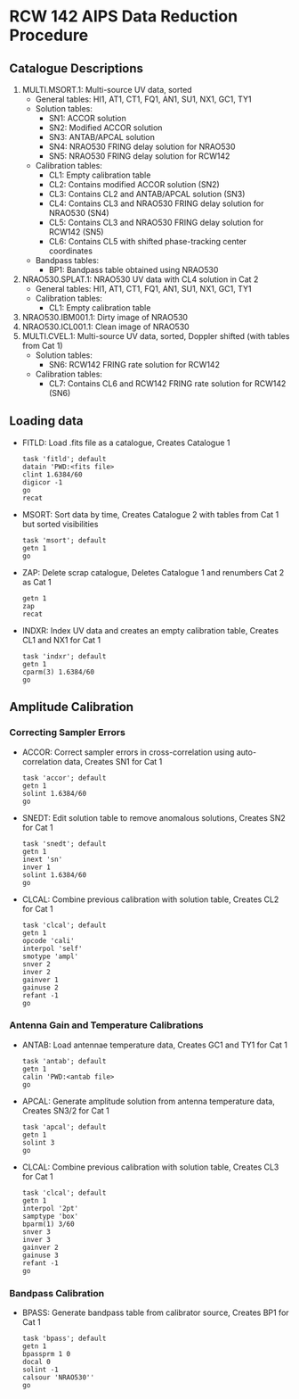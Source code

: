 # RCW 142 AIPS Data Reduction Procedure

## Catalogue Descriptions

1. MULTI.MSORT.1: Multi-source UV data, sorted
    * General tables: HI1, AT1, CT1, FQ1, AN1, SU1, NX1, GC1, TY1
    * Solution tables:
        * SN1: ACCOR solution
        * SN2: Modified ACCOR solution
        * SN3: ANTAB/APCAL solution
        * SN4: NRAO530 FRING delay solution for NRAO530
        * SN5: NRAO530 FRING delay solution for RCW142
    * Calibration tables:
        * CL1: Empty calibration table
        * CL2: Contains modified ACCOR solution (SN2)
        * CL3: Contains CL2 and ANTAB/APCAL solution (SN3)
        * CL4: Contains CL3 and NRAO530 FRING delay solution for NRAO530 (SN4)
        * CL5: Contains CL3 and NRAO530 FRING delay solution for RCW142 (SN5)
        * CL6: Contains CL5 with shifted phase-tracking center coordinates
    * Bandpass tables:
        * BP1: Bandpass table obtained using NRAO530
2. NRAO530.SPLAT.1: NRAO530 UV data with CL4 solution in Cat 2
    * General tables: HI1, AT1, CT1, FQ1, AN1, SU1, NX1, GC1, TY1
    * Calibration tables:
        * CL1: Empty calibration table
3. NRAO530.IBM001.1: Dirty image of NRAO530
4. NRAO530.ICL001.1: Clean image of NRAO530
5. MULTI.CVEL.1: Multi-source UV data, sorted, Doppler shifted (with tables from Cat 1)
    * Solution tables:
        * SN6: RCW142 FRING rate solution for RCW142
    * Calibration tables:
        * CL7: Contains CL6 and RCW142 FRING rate solution for RCW142 (SN6)

## Loading data

* FITLD: Load .fits file as a catalogue, Creates Catalogue 1

    ```plain
    task 'fitld'; default
    datain 'PWD:<fits file>
    clint 1.6384/60
    digicor -1
    go
    recat
    ```

* MSORT: Sort data by time, Creates Catalogue 2 with tables from Cat 1 but sorted visibilities

    ```plain
    task 'msort'; default
    getn 1
    go
    ```

* ZAP: Delete scrap catalogue, Deletes Catalogue 1 and renumbers Cat 2 as Cat 1

    ```plain
    getn 1
    zap
    recat
    ```

* INDXR: Index UV data and creates an empty calibration table, Creates CL1 and NX1 for Cat 1

    ```plain
    task 'indxr'; default
    getn 1
    cparm(3) 1.6384/60
    go
    ```

## Amplitude Calibration

### Correcting Sampler Errors

* ACCOR: Correct sampler errors in cross-correlation using auto-correlation data, Creates SN1 for Cat 1

    ```plain
    task 'accor'; default
    getn 1
    solint 1.6384/60
    go
    ```

* SNEDT: Edit solution table to remove anomalous solutions, Creates SN2 for Cat 1

    ```plain
    task 'snedt'; default
    getn 1
    inext 'sn'
    inver 1
    solint 1.6384/60
    go
    ```

* CLCAL: Combine previous calibration with solution table, Creates CL2 for Cat 1

    ```plain
    task 'clcal'; default
    getn 1
    opcode 'cali'
    interpol 'self'
    smotype 'ampl'
    snver 2
    inver 2
    gainver 1
    gainuse 2
    refant -1
    go
    ```

### Antenna Gain and Temperature Calibrations

* ANTAB: Load antennae temperature data, Creates GC1 and TY1 for Cat 1

    ```plain
    task 'antab'; default
    getn 1
    calin 'PWD:<antab file>
    go
    ```

* APCAL: Generate amplitude solution from antenna temperature data, Creates SN3/2 for Cat 1

    ```plain
    task 'apcal'; default
    getn 1
    solint 3
    go
    ```

* CLCAL: Combine previous calibration with solution table, Creates CL3 for Cat 1

    ```plain
    task 'clcal'; default
    getn 1
    interpol '2pt'
    samptype 'box'
    bparm(1) 3/60
    snver 3
    inver 3
    gainver 2
    gainuse 3
    refant -1
    go
    ```

### Bandpass Calibration

* BPASS: Generate bandpass table from calibrator source, Creates BP1 for Cat 1

    ```plain
    task 'bpass'; default
    getn 1
    bpassprm 1 0
    docal 0
    solint -1
    calsour 'NRAO530''
    go
    ```
